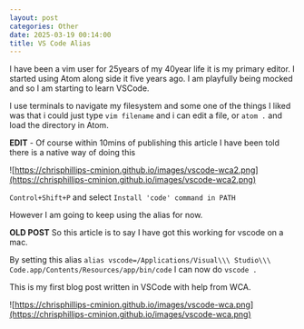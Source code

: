 ```yaml
---
layout: post
categories: Other
date: 2025-03-19 00:14:00
title: VS Code Alias
---
```


I have been a vim user for 25years of my 40year life it is my primary editor. I started using Atom along side it five years ago. I am playfully being mocked and so I am starting to learn VSCode.

I use terminals to navigate my filesystem and some one of the things I liked was that i could just type `vim filename` and i can edit a file, or `atom .` and load the directory in Atom. 

**EDIT** - Of course within 10mins of publishing this article I have been told there is a native way of doing this

![https://chrisphillips-cminion.github.io/images/vscode-wca2.png](https://chrisphillips-cminion.github.io/images/vscode-wca2.png)

`Control+Shift+P` and select `Install 'code' command in PATH`

However I am going to keep using the alias for now.
<!--more-->
**OLD POST**
So this article is to say I have got this working for vscode on a mac.

By setting this alias  `alias vscode=/Applications/Visual\\\ Studio\\\ Code.app/Contents/Resources/app/bin/code`  I can now do `vscode .`

This is my first blog post written in VSCode with help from WCA.

![https://chrisphillips-cminion.github.io/images/vscode-wca.png](https://chrisphillips-cminion.github.io/images/vscode-wca.png)
<!--more-->

